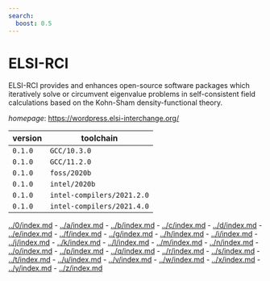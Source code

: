 ```yaml
---
search:
  boost: 0.5
---
```

# ELSI-RCI

ELSI-RCI provides and enhances open-source software packages which iteratively solve or circumvent eigenvalue problems in self-consistent field calculations based on the Kohn-Sham density-functional theory.

*homepage*: <https://wordpress.elsi-interchange.org/>

version | toolchain
--------|----------
``0.1.0`` | ``GCC/10.3.0``
``0.1.0`` | ``GCC/11.2.0``
``0.1.0`` | ``foss/2020b``
``0.1.0`` | ``intel/2020b``
``0.1.0`` | ``intel-compilers/2021.2.0``
``0.1.0`` | ``intel-compilers/2021.4.0``

[../0/index.md](0) - [../a/index.md](a) - [../b/index.md](b) - [../c/index.md](c) - [../d/index.md](d) - [../e/index.md](e) - [../f/index.md](f) - [../g/index.md](g) - [../h/index.md](h) - [../i/index.md](i) - [../j/index.md](j) - [../k/index.md](k) - [../l/index.md](l) - [../m/index.md](m) - [../n/index.md](n) - [../o/index.md](o) - [../p/index.md](p) - [../q/index.md](q) - [../r/index.md](r) - [../s/index.md](s) - [../t/index.md](t) - [../u/index.md](u) - [../v/index.md](v) - [../w/index.md](w) - [../x/index.md](x) - [../y/index.md](y) - [../z/index.md](z)

